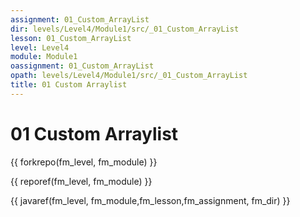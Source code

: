 ```yaml
---
assignment: 01_Custom_ArrayList
dir: levels/Level4/Module1/src/_01_Custom_ArrayList
lesson: 01_Custom_ArrayList
level: Level4
module: Module1
oassignment: 01_Custom_ArrayList
opath: levels/Level4/Module1/src/_01_Custom_ArrayList
title: 01 Custom Arraylist
---
```

# 01 Custom Arraylist

{{ forkrepo(fm_level, fm_module) }}

{{ reporef(fm_level, fm_module) }}




{{ javaref(fm_level, fm_module,fm_lesson,fm_assignment, fm_dir) }}

